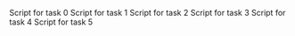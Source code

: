 Script for task 0
Script for task 1
Script for task 2
Script for task 3
Script for task 4
Script for task 5
